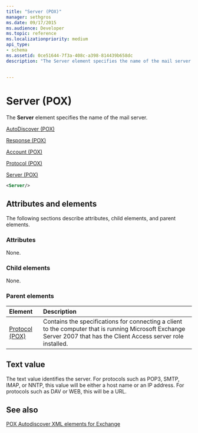 ```yaml
---
title: "Server (POX)"
manager: sethgros
ms.date: 09/17/2015
ms.audience: Developer
ms.topic: reference
ms.localizationpriority: medium
api_type:
- schema
ms.assetid: 0ce51644-7f3a-408c-a398-814439b658dc
description: "The Server element specifies the name of the mail server."
 
 
---
```


# Server (POX)

The **Server** element specifies the name of the mail server. 
  
[AutoDiscover (POX)](autodiscover-pox.md)
  
[Response (POX)](response-pox.md)
  
[Account (POX)](account-pox.md)
  
[Protocol (POX)](protocol-pox.md)
  
[Server (POX)](server-pox.md)
  
```xml
<Server/>
```

## Attributes and elements

The following sections describe attributes, child elements, and parent elements.
  
### Attributes

None.
  
### Child elements

None.
  
### Parent elements

|**Element**|**Description**|
|:-----|:-----|
|[Protocol (POX)](protocol-pox.md) <br/> |Contains the specifications for connecting a client to the computer that is running Microsoft Exchange Server 2007 that has the Client Access server role installed.  <br/> |
   
## Text value

The text value identifies the server. For protocols such as POP3, SMTP, IMAP, or NNTP, this value will be either a host name or an IP address. For protocols such as DAV or WEB, this will be a URL.
  
## See also



[POX Autodiscover XML elements for Exchange](pox-autodiscover-xml-elements-for-exchange.md)

